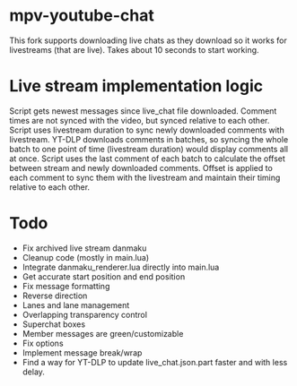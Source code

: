 # mpv-youtube-chat
This fork supports downloading live chats as they download so it works for livestreams (that are live).
Takes about 10 seconds to start working.

# Live stream implementation logic
Script gets newest messages since live_chat file downloaded. Comment times are not synced with the video, but synced relative to each other. Script uses livestream duration to sync newly downloaded comments with livestream. YT-DLP downloads comments in batches, so syncing the whole batch to one point of time (livestream duration) would display comments all at once. Script uses the last comment of each batch to calculate the offset between stream and newly downloaded comments. Offset is applied to each comment to sync them with the livestream and maintain their timing relative to each other.

# Todo
- Fix archived live stream danmaku
- Cleanup code (mostly in main.lua)
- Integrate danmaku_renderer.lua directly into main.lua
- Get accurate start position and end position
- Fix message formatting
- Reverse direction
- Lanes and lane management
- Overlapping transparency control
- Superchat boxes
- Member messages are green/customizable
- Fix options
- Implement message break/wrap
- Find a way for YT-DLP to update live_chat.json.part faster and with less delay.
